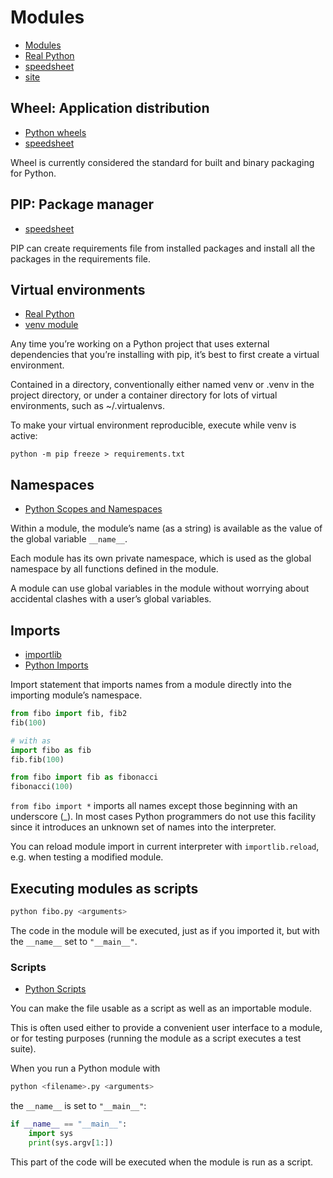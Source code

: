 # Modules

- [Modules](https://docs.python.org/3/tutorial/modules.html#packages)
- [Real Python](https://realpython.com/python-modules-packages/)
- [speedsheet](https://speedsheet.io/s/python?q=modules#w9zp)
- [site](https://docs.python.org/3/library/site.html#module-site)

## Wheel: Application distribution

- [Python wheels](https://realpython.com/python-wheels/)
- [speedsheet](https://speedsheet.io/s/python#Th7c)

Wheel is currently considered the standard for built and binary packaging for Python.

## PIP: Package manager

- [speedsheet](https://speedsheet.io/s/python?select=aTYy)

PIP can create requirements file from installed packages and install all the packages in the requirements file.

## Virtual environments

- [Real Python](https://realpython.com/python-virtual-environments-a-primer)
- [venv module](https://docs.python.org/3/library/venv.html)

Any time you’re working on a Python project that uses external dependencies that you’re installing with pip, it’s best to first create a virtual environment.

Contained in a directory, conventionally either named venv or .venv in the project directory, or under a container directory
for lots of virtual environments, such as ~/.virtualenvs.

To make your virtual environment reproducible, execute while venv is active:

```shell
python -m pip freeze > requirements.txt
```

## Namespaces

- [Python Scopes and Namespaces](https://docs.python.org/3/tutorial/classes.html#tut-scopes)

Within a module, the module’s name (as a string) is available as the value of the global variable `__name__`.

Each module has its own private namespace, which is used as the global namespace by all functions defined in the module.

A module can use global variables in the module without worrying about accidental clashes with a user’s global variables.

## Imports

- [importlib](https://docs.python.org/3/library/importlib.html#importlib.reload)
- [Python Imports](https://docs.python.org/3/reference/import.html)

Import statement that imports names from a module directly into the importing module’s namespace.

```python
from fibo import fib, fib2
fib(100)

# with as
import fibo as fib
fib.fib(100)

from fibo import fib as fibonacci
fibonacci(100)
```

`from fibo import *` imports all names except those beginning with an underscore (\_).
In most cases Python programmers do not use this facility since it introduces an unknown set of names into the interpreter.

You can reload module import in current interpreter with `importlib.reload`, e.g. when testing a modified module.

## Executing modules as scripts

```python
python fibo.py <arguments>
```

The code in the module will be executed, just as if you imported it, but with the `__name__` set to `"__main__"`.

### Scripts

- [Python Scripts](https://docs.python.org/3/tutorial/modules.html#executing-modules-as-scripts)

You can make the file usable as a script as well as an importable module.

This is often used either to provide a convenient user interface to a module, or for testing purposes (running the module as a script executes a test suite).

When you run a Python module with

```python
python <filename>.py <arguments>
```

the `__name__` is set to `"__main__"`:

```python
if __name__ == "__main__":
    import sys
    print(sys.argv[1:])
```

This part of the code will be executed when the module is run as a script.
